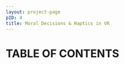 ```yaml
---
layout: project-page
pID: 4
title: Moral Decisions & Haptics in VR
---
```


<H1>TABLE OF CONTENTS</H1>
